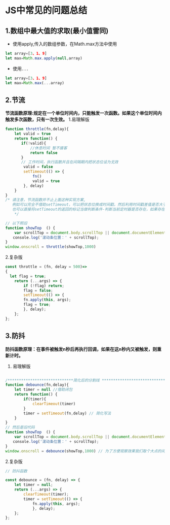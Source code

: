 # JS中常见的问题总结

## 1.数组中最大值的求取(最小值雷同)

- 使用apply,传入的数组参数，在Math.max方法中使用
  
```javascript
let array=[3、1、9]
let max=Math.max.apply(null,array)
```

- 使用`...`
  
```javascript
let array=[3、1、9]
let max=Math.max(...array)
```

## 2.节流

**节流函数原理:规定在⼀个单位时间内，只能触发⼀次函数。如果这个单位时间内触发多次函数，只有⼀次⽣效。**
1.易理解版

```javascript
function throttle(fn,delay){
    let valid = true
    return function() {
       if(!valid){
           //休息时间 暂不接客
           return false
       }
       // 工作时间，执行函数并且在间隔期内把状态位设为无效
        valid = false
        setTimeout(() => {
            fn()
            valid = true
        }, delay)
    }
}
/* 请注意，节流函数并不止上面这种实现方案,
   例如可以完全不借助setTimeout，可以把状态位换成时间戳，然后利用时间戳差值是否大于指定间隔时间来做判定。
   也可以直接将setTimeout的返回的标记当做判断条件-判断当前定时器是否存在，如果存在表示还在冷却，并且在执行fn之后消除定时器表示激活，原理都一样
    */

// 以下照旧
function showTop  () {
    var scrollTop = document.body.scrollTop || document.documentElement.scrollTop;
　　console.log('滚动条位置：' + scrollTop);
}
window.onscroll = throttle(showTop,1000) 
```

2.复杂版

```javascript
const throttle = (fn, delay = 500)=>
{
  let flag = true;
    return (...args) => {
        if (!flag) return;
        flag = false;
        setTimeout(() => {
        fn.apply(this, args);
        flag = true;
        }, delay);
    };
};
```

## 3.防抖

**防抖函数原理：在事件被触发n秒后再执⾏回调，如果在这n秒内⼜被触发，则重新计时。**

1. 易理解版

```javascript

/*****************************简化后的分割线 ******************************/
function debounce(fn,delay){
    let timer = null //借助闭包
    return function() {
        if(timer){
            clearTimeout(timer) 
        }
        timer = setTimeout(fn,delay) // 简化写法
    }
}
// 然后是旧代码
function showTop  () {
    var scrollTop = document.body.scrollTop || document.documentElement.scrollTop;
　　console.log('滚动条位置：' + scrollTop);
}
window.onscroll = debounce(showTop,1000) // 为了方便观察效果我们取个大点的间断值，实际使用根据需要来配置
```

2.复杂版

```javascript
// 防抖函数

const debounce = (fn, delay) => {
    let timer = null;
    return (...args) => {
        clearTimeout(timer);
        timer = setTimeout(() => { 
            fn.apply(this, args); 
            }, delay);
    };
};
```
